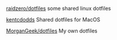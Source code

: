 
[raidzero/dotfiles](https://github.com/raidzero/dotfiles)
some shared linux dotfiles

[kentcdodds](https://github.com/kentcdodds/dotfiles/blob/master/.macos)
Shared dotfiles for MacOS

[MorganGeek/dotfiles](https://github.com/MorganGeek/dotfiles)
My own dotfiles
